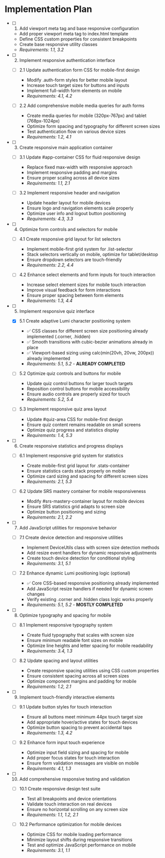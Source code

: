 # Implementation Plan

- [ ] 1. Add viewport meta tag and base responsive configuration
  - Add proper viewport meta tag to index.html template
  - Define CSS custom properties for consistent breakpoints
  - Create base responsive utility classes
  - _Requirements: 1.1, 3.2_

- [ ] 2. Implement responsive authentication interface
  - [ ] 2.1 Update authentication form CSS for mobile-first design
    - Modify .auth-form styles for better mobile layout
    - Increase touch target sizes for buttons and inputs
    - Implement full-width form elements on mobile
    - _Requirements: 4.1, 4.2_

  - [ ] 2.2 Add comprehensive mobile media queries for auth forms
    - Create media queries for mobile (320px-767px) and tablet (768px-1024px)
    - Optimize form spacing and typography for different screen sizes
    - Test authentication flow on various device sizes
    - _Requirements: 1.2, 4.1_

- [ ] 3. Create responsive main application container
  - [ ] 3.1 Update #app-container CSS for fluid responsive design
    - Replace fixed max-width with responsive approach
    - Implement responsive padding and margins
    - Ensure proper scaling across all device sizes
    - _Requirements: 1.1, 2.1_

  - [ ] 3.2 Implement responsive header and navigation
    - Update header layout for mobile devices
    - Ensure logo and navigation elements scale properly
    - Optimize user info and logout button positioning
    - _Requirements: 4.3, 3.3_

- [ ] 4. Optimize form controls and selectors for mobile
  - [ ] 4.1 Create responsive grid layout for list selectors
    - Implement mobile-first grid system for .list-selector
    - Stack selectors vertically on mobile, optimize for tablet/desktop
    - Ensure dropdown selectors are touch-friendly
    - _Requirements: 2.2, 4.4_

  - [ ] 4.2 Enhance select elements and form inputs for touch interaction
    - Increase select element sizes for mobile touch interaction
    - Improve visual feedback for form interactions
    - Ensure proper spacing between form elements
    - _Requirements: 1.3, 4.4_

- [ ] 5. Implement responsive quiz interface
  - [x] 5.1 Create adaptive Lumi character positioning system
    - ✅ CSS classes for different screen size positioning already implemented (.corner, .hidden)
    - ✅ Smooth transitions with cubic-bezier animations already in place
    - ✅ Viewport-based sizing using calc(min(20vh, 20vw, 200px)) already implemented
    - _Requirements: 5.1, 5.2_ - **ALREADY COMPLETED**

  - [ ] 5.2 Optimize quiz controls and buttons for mobile
    - Update quiz control buttons for larger touch targets
    - Reposition control buttons for mobile accessibility
    - Ensure audio controls are properly sized for touch
    - _Requirements: 5.2, 5.4_

  - [ ] 5.3 Implement responsive quiz area layout
    - Update #quiz-area CSS for mobile-first design
    - Ensure quiz content remains readable on small screens
    - Optimize quiz progress and statistics display
    - _Requirements: 1.4, 5.3_

- [ ] 6. Create responsive statistics and progress displays
  - [ ] 6.1 Implement responsive grid system for statistics
    - Create mobile-first grid layout for .stats-container
    - Ensure statistics cards stack properly on mobile
    - Optimize card sizing and spacing for different screen sizes
    - _Requirements: 2.1, 5.3_

  - [ ] 6.2 Update SRS mastery container for mobile responsiveness
    - Modify #srs-mastery-container layout for mobile devices
    - Ensure SRS statistics grid adapts to screen size
    - Optimize button positioning and sizing
    - _Requirements: 2.1, 2.2_

- [ ] 7. Add JavaScript utilities for responsive behavior
  - [ ] 7.1 Create device detection and responsive utilities
    - Implement DeviceUtils class with screen size detection methods
    - Add resize event handlers for dynamic responsive adjustments
    - Create touch device detection for conditional styling
    - _Requirements: 3.1, 5.1_

  - [ ] 7.2 Enhance dynamic Lumi positioning logic (optional)
    - ✅ Core CSS-based responsive positioning already implemented
    - Add JavaScript resize handlers if needed for dynamic screen changes
    - Verify existing .corner and .hidden class logic works properly
    - _Requirements: 5.1, 5.2_ - **MOSTLY COMPLETED**

- [ ] 8. Optimize typography and spacing for mobile
  - [ ] 8.1 Implement responsive typography system
    - Create fluid typography that scales with screen size
    - Ensure minimum readable font sizes on mobile
    - Optimize line heights and letter spacing for mobile readability
    - _Requirements: 3.4, 1.3_

  - [ ] 8.2 Update spacing and layout utilities
    - Create responsive spacing utilities using CSS custom properties
    - Ensure consistent spacing across all screen sizes
    - Optimize component margins and padding for mobile
    - _Requirements: 1.2, 2.1_

- [ ] 9. Implement touch-friendly interactive elements
  - [ ] 9.1 Update button styles for touch interaction
    - Ensure all buttons meet minimum 44px touch target size
    - Add appropriate hover/active states for touch devices
    - Optimize button spacing to prevent accidental taps
    - _Requirements: 1.3, 4.2_

  - [ ] 9.2 Enhance form input touch experience
    - Optimize input field sizing and spacing for mobile
    - Add proper focus states for touch interaction
    - Ensure form validation messages are visible on mobile
    - _Requirements: 4.1, 1.3_

- [ ] 10. Add comprehensive responsive testing and validation
  - [ ] 10.1 Create responsive design test suite
    - Test all breakpoints and device orientations
    - Validate touch interaction on real devices
    - Ensure no horizontal scrolling on any screen size
    - _Requirements: 1.1, 1.2, 2.1_

  - [ ] 10.2 Performance optimization for mobile devices
    - Optimize CSS for mobile loading performance
    - Minimize layout shifts during responsive transitions
    - Test and optimize JavaScript performance on mobile
    - _Requirements: 3.1, 1.1_